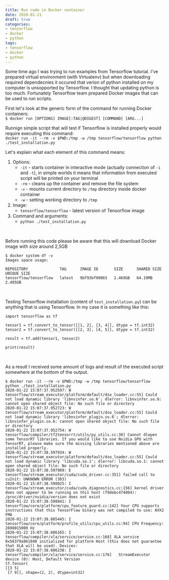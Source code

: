 ```yaml
---
title: Run code in Docker container
date: 2020-01-21
draft: true
categories:
- tensorflow
- docker
- python
tags:
- tensorflow
- docker
- python
---
```


Some time ago I was trying to run examples from Tensorflow tutorial. I've prepared virtual environment (with Virtualenv) but when downloading required dependecnies it occured that verion of python installed on my computer is unsopported by Tensorflow. I thought that updating python is too much. Fortunately Tensorflow team prepared Docker images that can be used to run scripts. 


First let's look at the generic form of the command for running Docker containers:  
`$ docker run [OPTIONS] IMAGE[:TAG|@DIGEST] [COMMAND] [ARG...]`

Runnign simple script that will test if Tensorflow is installed properly would require executing this command:  
`docker run -it --rm -v $PWD:/tmp -w /tmp tensorflow/tensorflow python ./test_installation.py`

Let's explain what each element of this command means:  <br/>

1. Options:
    - `-it` - starts container in interactive mode (actually connection of `-i` and `-t`), in simple worlds it means that information from executed script will be printed on your terminal  
    - `-rm` - cleans up the container and remove the file system   
    - `-v` - mounts current directory to `/tmp` directory inside docker container  
    - `-w` - setting working directory to `/tmp`  
2. Image:  
    -  `tensorflow/tensorflow` - latest version of Tensorflow image
3. Command and arguments:
    - `python ./test_installation.py`

<br/>

Before running this code please be aware that this will download Docker image with size around 2,5GB
```
$ docker system df -v
Images space usage:

REPOSITORY              TAG      IMAGE ID       SIZE      SHARED SIZE   UNIQUE SIZE 
tensorflow/tensorflow   latest   9bf93bf90865   2.469GB   64.19MB       2.405GB  
```

<br/>

Testing Tensorflow installation (content of `test_installation.py`) can be anything that is using Tensorflow. In my case it is something like this:
```
import tensorflow as tf

tensor1 = tf.convert_to_tensor([[1, 2], [3, 4]], dtype = tf.int32)
tensor2 = tf.convert_to_tensor([[2, 3], [4, 5]], dtype = tf.int32)

result = tf.add(tensor1, tensor2)

print(result)
```

<br/>

As a result I received some amount of logs and result of the executed script somewhere at the bottom of the output.
```
$ docker run -it --rm -v $PWD:/tmp -w /tmp tensorflow/tensorflow python ./test_installation.py
2020-01-22 15:07:37.952597: W tensorflow/stream_executor/platform/default/dso_loader.cc:55] Could not load dynamic library 'libnvinfer.so.6'; dlerror: libnvinfer.so.6: cannot open shared object file: No such file or directory
2020-01-22 15:07:37.952723: W tensorflow/stream_executor/platform/default/dso_loader.cc:55] Could not load dynamic library 'libnvinfer_plugin.so.6'; dlerror: libnvinfer_plugin.so.6: cannot open shared object file: No such file or directory
2020-01-22 15:07:37.952754: W tensorflow/compiler/tf2tensorrt/utils/py_utils.cc:30] Cannot dlopen some TensorRT libraries. If you would like to use Nvidia GPU with TensorRT, please make sure the missing libraries mentioned above are installed properly.
2020-01-22 15:07:38.597934: W tensorflow/stream_executor/platform/default/dso_loader.cc:55] Could not load dynamic library 'libcuda.so.1'; dlerror: libcuda.so.1: cannot open shared object file: No such file or directory
2020-01-22 15:07:38.597989: E tensorflow/stream_executor/cuda/cuda_driver.cc:351] failed call to cuInit: UNKNOWN ERROR (303)
2020-01-22 15:07:38.598025: I tensorflow/stream_executor/cuda/cuda_diagnostics.cc:156] kernel driver does not appear to be running on this host (f9debc474004): /proc/driver/nvidia/version does not exist
2020-01-22 15:07:38.598841: I tensorflow/core/platform/cpu_feature_guard.cc:142] Your CPU supports instructions that this TensorFlow binary was not compiled to use: AVX2 FMA
2020-01-22 15:07:38.605445: I tensorflow/core/platform/profile_utils/cpu_utils.cc:94] CPU Frequency: 2698015000 Hz
2020-01-22 15:07:38.606165: I tensorflow/compiler/xla/service/service.cc:168] XLA service 0x56379a961040 initialized for platform Host (this does not guarantee that XLA will be used). Devices:
2020-01-22 15:07:38.606238: I tensorflow/compiler/xla/service/service.cc:176]   StreamExecutor device (0): Host, Default Version
tf.Tensor(
[[3 5]
 [7 9]], shape=(2, 2), dtype=int32)
```

